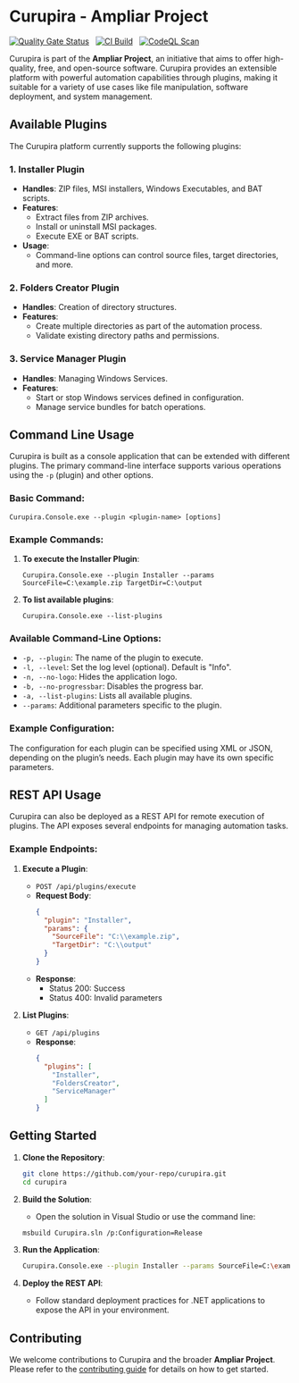 # Curupira - Ampliar Project

[![Quality Gate Status](https://sonarcloud.io/api/project_badges/measure?project=tiglate_Curupira&metric=alert_status)](https://sonarcloud.io/summary/new_code?id=tiglate_Curupira)
&nbsp;
[![CI Build](https://github.com/tiglate/Curupira/actions/workflows/curupira-console.yml/badge.svg)](https://github.com/tiglate/Curupira/actions/workflows/curupira-console.yml)
&nbsp;
[![CodeQL Scan](https://github.com/tiglate/Curupira/actions/workflows/codeql.yml/badge.svg)](https://github.com/tiglate/Curupira/actions/workflows/codeql.yml)

Curupira is part of the **Ampliar Project**, an initiative that aims to offer high-quality, free, and open-source software. Curupira provides an extensible platform with powerful automation capabilities through plugins, making it suitable for a variety of use cases like file manipulation, software deployment, and system management.

## Available Plugins

The Curupira platform currently supports the following plugins:

### 1. **Installer Plugin**
   - **Handles**: ZIP files, MSI installers, Windows Executables, and BAT scripts.
   - **Features**:
     - Extract files from ZIP archives.
     - Install or uninstall MSI packages.
     - Execute EXE or BAT scripts.
   - **Usage**:
     - Command-line options can control source files, target directories, and more.

### 2. **Folders Creator Plugin**
   - **Handles**: Creation of directory structures.
   - **Features**:
     - Create multiple directories as part of the automation process.
     - Validate existing directory paths and permissions.

### 3. **Service Manager Plugin**
   - **Handles**: Managing Windows Services.
   - **Features**:
     - Start or stop Windows services defined in configuration.
     - Manage service bundles for batch operations.

## Command Line Usage

Curupira is built as a console application that can be extended with different plugins. The primary command-line interface supports various operations using the `-p` (plugin) and other options.

### Basic Command:
```
Curupira.Console.exe --plugin <plugin-name> [options]
```

### Example Commands:
1. **To execute the Installer Plugin**:
    ```
    Curupira.Console.exe --plugin Installer --params SourceFile=C:\example.zip TargetDir=C:\output
    ```
2. **To list available plugins**:
    ```
    Curupira.Console.exe --list-plugins
    ```

### Available Command-Line Options:
- `-p, --plugin`: The name of the plugin to execute.
- `-l, --level`: Set the log level (optional). Default is "Info".
- `-n, --no-logo`: Hides the application logo.
- `-b, --no-progressbar`: Disables the progress bar.
- `-a, --list-plugins`: Lists all available plugins.
- `--params`: Additional parameters specific to the plugin.

### Example Configuration:
The configuration for each plugin can be specified using XML or JSON, depending on the plugin’s needs. Each plugin may have its own specific parameters.

## REST API Usage

Curupira can also be deployed as a REST API for remote execution of plugins. The API exposes several endpoints for managing automation tasks.

### Example Endpoints:
1. **Execute a Plugin**:
   - `POST /api/plugins/execute`
   - **Request Body**:
     ```json
     {
       "plugin": "Installer",
       "params": {
         "SourceFile": "C:\\example.zip",
         "TargetDir": "C:\\output"
       }
     }
     ```
   - **Response**:
     - Status 200: Success
     - Status 400: Invalid parameters

2. **List Plugins**:
   - `GET /api/plugins`
   - **Response**:
     ```json
     {
       "plugins": [
         "Installer",
         "FoldersCreator",
         "ServiceManager"
       ]
     }
     ```

## Getting Started

1. **Clone the Repository**:
    ```bash
    git clone https://github.com/your-repo/curupira.git
    cd curupira
    ```

2. **Build the Solution**:
    - Open the solution in Visual Studio or use the command line:
    ```bash
    msbuild Curupira.sln /p:Configuration=Release
    ```

3. **Run the Application**:
    ```bash
    Curupira.Console.exe --plugin Installer --params SourceFile=C:\example.zip TargetDir=C:\output
    ```

4. **Deploy the REST API**:
    - Follow standard deployment practices for .NET applications to expose the API in your environment.

## Contributing

We welcome contributions to Curupira and the broader **Ampliar Project**. Please refer to the [contributing guide](CONTRIBUTING.md) for details on how to get started.
